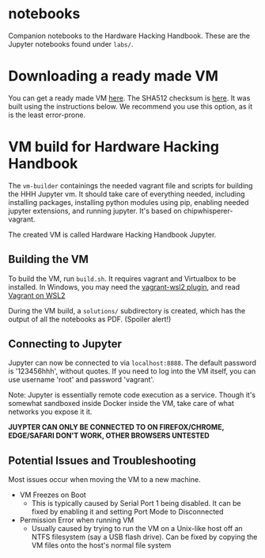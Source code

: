 # notebooks
Companion notebooks to the Hardware Hacking Handbook. These are the Jupyter notebooks found under `labs/`.

# Downloading a ready made VM
You can get a ready made VM [here](https://dl.hardwarehacking.io/Hardware%20Hacking%20Handbook%20Jupyter.ova). The SHA512 checksum is [here](https://dl.hardwarehacking.io/Hardware%20Hacking%20Handbook%20Jupyter.ova.sha512sum). It was built using the instructions below. We recommend you use this option, as it is the least error-prone.

# VM build for Hardware Hacking Handbook
The `vm-builder` containings the needed vagrant file and scripts for building the HHH Jupyter vm. It should take care of everything needed, including installing packages, installing python modules using pip, enabling needed jupyter extensions, and running jupyter. It's based on chipwhisperer-vagrant.

The created VM is called Hardware Hacking Handbook Jupyter.

## Building the VM
To build the VM, run `build.sh`. It requires vagrant and Virtualbox to be installed. In Windows, you may need the [vagrant-wsl2 plugin](https://stackoverflow.com/questions/65001570/connection-refused-in-vagrant-using-wsl-2), and read [Vagrant on WSL2](https://www.vagrantup.com/docs/other/wsl)

During the VM build, a `solutions/` subdirectory is created, which has the output of all the notebooks as PDF. (Spoiler alert!)

## Connecting to Jupyter
Jupyter can now be connected to via `localhost:8888`. The default password is '123456hhh', without quotes. If you need to log into the VM itself, you can use username 'root' and password 'vagrant'.

Note: Jupyter is essentially remote code execution as a service. Though it's somewhat sandboxed inside Docker inside the VM, take care of what networks you expose it it.

**JUYPTER CAN ONLY BE CONNECTED TO ON FIREFOX/CHROME, EDGE/SAFARI DON'T WORK, OTHER BROWSERS UNTESTED**
## Potential Issues and Troubleshooting
Most issues occur when moving the VM to a new machine.

* VM Freezes on Boot
    * This is typically caused by Serial Port 1 being disabled. It can be fixed by enabling it and setting Port Mode to Disconnected
* Permission Error when running VM
    * Usually caused by trying to run the VM on a Unix-like host off an NTFS filesystem (say a USB flash drive). Can be fixed by copying the VM files onto the host's normal file system
